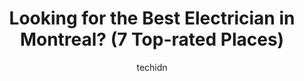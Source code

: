 ---
layout: ampstory
image: https://i0.wp.com/www.auto.or.id/wp-content/uploads/2023/06/gercolec-inc-0-montreal-1686322230.jpeg?resize=640,853
author: techidn
featured: false
description: Montreal, Quebec, Canada is a haven for Electrician enthusiasts, boasting an impressive array of 7 top-notch establishments. Whether youre a seasoned connoisseur or simply curious to explor
title: Looking for the Best Electrician in Montreal? (7 Top-rated Places)
cover:
   title: Looking for the Best Electrician in Montreal? (7 Top-rated Places)
   subtitle: AUTO.OR.ID
   background: https://www.auto.or.id/wp-content/uploads/2023/06/gercolec-inc-0-montreal-1686322230.jpeg

pages: 
 - layout: thirds
   top: <h1>#1 VOLTCOM INC.</h1>
   bottom: "<p>Highly recommended. The electrician was professional and transparent. Everything that was done was done with purpose and he even took the time to explain various things t</p>"
   background: https://www.auto.or.id/wp-content/uploads/2023/06/gercolec-inc-1-montreal-1686322231.jpeg
   backgroundblur: true
 - layout: thirds
   top: <h1>#2 Gercolec Inc.</h1>
   bottom: "<p>5425 Rue de Bordeaux Suite 017, Montréal, QC H2H 2P9, Canada</p>"
   background: https://www.auto.or.id/wp-content/uploads/2023/06/gercolec-inc-2-montreal-1686322232.jpeg
   cta:
      link: https://www.auto.or.id/looking-for-the-best-electrician-in-montreal-7-top-rated-places/
      text: Looking for the Best Electrician in Montreal? (7 Top-rated Places)
 - layout: thirds
   top: <h1>#3 Monsieur LElectricien</h1>
   bottom: "<p>685 Rue Gounod, Montréal, QC H2R 1C4, Canada</p>"
   background: https://images.unsplash.com/photo-1517672651691-24622a91b550?ixlib=rb-4.0.3&ixid=MnwxMjA3fDB8MHxwaG90by1wYWdlfHx8fGVufDB8fHx8&auto=format&fit=crop&w=640&h=853&q=80
   cta:
      link: https://www.auto.or.id/looking-for-the-best-electrician-in-montreal-7-top-rated-places/
      text: Looking for the Best Electrician in Montreal? (7 Top-rated Places)
 - layout: thirds
   top: <h1>#4 Michel Guimont</h1>
   bottom: "<p>2222 Av. Charland, Montréal, QC H1Z 1B4, Canada</p>"
   background: https://images.unsplash.com/photo-1632275229274-0f1031f6b16b?ixlib=rb-4.0.3&ixid=MnwxMjA3fDB8MHxwaG90by1wYWdlfHx8fGVufDB8fHx8&auto=format&fit=crop&w=640&h=853&q=80
   cta:
      link: https://www.auto.or.id/looking-for-the-best-electrician-in-montreal-7-top-rated-places/
      text: Looking for the Best Electrician in Montreal? (7 Top-rated Places)
 - layout: thirds
   top: <h1>#5 Electricien hochelaga 2D Electriciens Inc.</h1>
   bottom: "<p>860 Av. Guybourg, Montréal, QC H1N 2X6, Canada</p>"
   background: https://images.unsplash.com/photo-1576933694662-fd6790fe98e9?ixlib=rb-4.0.3&ixid=MnwxMjA3fDB8MHxwaG90by1wYWdlfHx8fGVufDB8fHx8&auto=format&fit=crop&w=640&h=853&q=80
   cta:
      link: https://www.auto.or.id/looking-for-the-best-electrician-in-montreal-7-top-rated-places/
      text: Looking for the Best Electrician in Montreal? (7 Top-rated Places)
 - layout: thirds
   top: <h1>#6 Lighthouse Electrique Inc</h1>
   bottom: "<p>2660 Rue Ogrady, Saint-Laurent, QC H4M 2W5, Canada</p>"
   background: https://images.unsplash.com/photo-1532245128003-3db26c775465?ixlib=rb-4.0.3&ixid=MnwxMjA3fDB8MHxwaG90by1wYWdlfHx8fGVufDB8fHx8&auto=format&fit=crop&w=640&h=853&q=80
   cta:
      link: https://www.auto.or.id/looking-for-the-best-electrician-in-montreal-7-top-rated-places/
      text: Looking for the Best Electrician in Montreal? (7 Top-rated Places)
 - layout: thirds
   top: <h1>#7 RGB Électrique Inc.</h1>
   bottom: "<p>6714 Av. de Monts, Montréal, QC H4E 2T2, Canada</p>"
   background: https://images.unsplash.com/photo-1484136063621-1acbc3b4ec98?ixlib=rb-4.0.3&ixid=MnwxMjA3fDB8MHxwaG90by1wYWdlfHx8fGVufDB8fHx8&auto=format&fit=crop&w=640&h=853&q=80
   cta:
      link: https://www.auto.or.id/looking-for-the-best-electrician-in-montreal-7-top-rated-places/
      text: Looking for the Best Electrician in Montreal? (7 Top-rated Places)
 - layout: thirds
   middle: Continue reading...
   background: https://images.unsplash.com/photo-1618863099278-75222d755814?ixlib=rb-4.0.3&ixid=MnwxMjA3fDB8MHxwaG90by1wYWdlfHx8fGVufDB8fHx8&auto=format&fit=crop&w=640&h=853&q=80
   cta:
      link: https://www.auto.or.id/looking-for-the-best-electrician-in-montreal-7-top-rated-places/
      text: Looking for the Best Electrician in Montreal? (7 Top-rated Places)

---